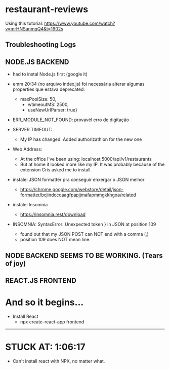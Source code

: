 # restaurant-reviews
Using this tutorial:
https://www.youtube.com/watch?v=mrHNSanmqQ4&t=1902s


## Troubleshooting Logs

## NODE.JS BACKEND
- had to instal Node.js first (google it)

- emm 20:34 (no arquivo index.js) foi necessária alterar algumas properties que estava deprecated:
	- maxPoolSize: 50, 
        - wtimeoutMS: 2500,
        - useNewUrlParser: true}

- ERR_MODULE_NOT_FOUND: provavél erro de digitação

- SERVER TIMEOUT: 
	- My IP has changed. Added authorizathion for the new one

- Web Address:
	- At the office I've been using: localhost:5000/api/v1/restaurants 
	- But at home it looked more like my IP. It was probably because of the extension Cris asked me to install.

- instalei JSON formatter pra conseguir enxergar o JSON melhor
	- https://chrome.google.com/webstore/detail/json-formatter/bcjindcccaagfpapjjmafapmmgkkhgoa/related


- instalei Insomnia
	- https://insomnia.rest/download

- INSOMNIA: SyntaxError: Unexpected token } in JSON at position 109
	- found out that my JSON POST can NOT end with a comma (,)
	- position 109 does NOT mean line. 

## NODE BACKEND SEEMS TO BE WORKING. (Tears of joy)

## REACT.JS FRONTEND 
# And so it begins... 

- Install React 
	- npx create-react-app frontend





-------

# STUCK AT: 1:06:17
- Can't install react with NPX, no matter what.



